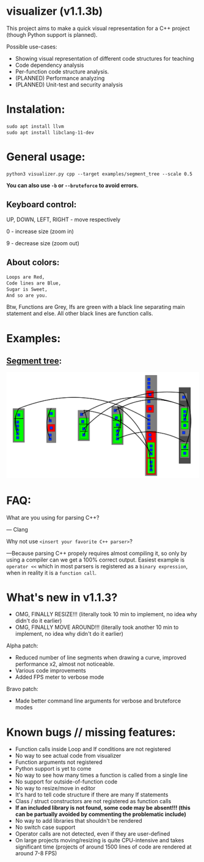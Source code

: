 # visualizer (v1.1.3b)

This project aims to make a quick visual representation for a C++ project (though Python support is planned).

Possible use-cases:

* Showing visual representation of different code structures for teaching
* Code dependency analysis
* Per-function code structure analysis.
* (PLANNED) Performance analyzing
* (PLANNED) Unit-test and security analysis

# Instalation:
```
sudo apt install llvm
sudo apt install libclang-11-dev
```

# General usage:

```shell
python3 visualizer.py cpp --target examples/segment_tree --scale 0.5
```

**You can also use `-b` or `--bruteforce` to avoid errors.**

## Keyboard control:

UP, DOWN, LEFT, RIGHT - move respectively

0 - increase size (zoom in)

9 - decrease size (zoom out)

## About colors:

```
Loops are Red,
Code lines are Blue,
Sugar is Sweet,
And so are you.
```
Btw, Functions are Grey, Ifs are green with a black line separating main statement and else.
All other black lines are function calls.

# Examples:

## [Segment tree](https://github.com/codereptile/visualizer/blob/main/examples/segment_tree/code.cpp):

![screenshot](https://github.com/codereptile/visualizer/blob/main/examples/segment_tree/image.webp)

# FAQ:


What are you using for parsing C++?
 
&mdash; Clang


Why not use `<insert your favorite C++ parser>`? 

&mdash;Because parsing C++ propely requires almost compiling it, 
so only by using a compiler can we get a 100% correct output.
Easiest example is `operator <<` which in most parsers is registered as a `binary expression`, when in reality it is a `function call`. 

# What's new in v1.1.3?
* OMG, FINALLY RESIZE!!! (literally took 10 min to implement, no idea why didn't do it earlier)
* OMG, FINALLY MOVE AROUND!!! (literally took another 10 min to implement, no idea why didn't do it earlier)

Alpha patch:

* Reduced number of line segments when drawing a curve, improved performance x2, almost not noticeable.
* Various code improvements
* Added FPS meter to verbose mode

Bravo patch:

* Made better command line arguments for verbose and bruteforce modes

# Known bugs // missing features:
* Function calls inside Loop and If conditions are not registered
* No way to see actual code from visualizer
* Function arguments not registered
* Python support is yet to come
* No way to see how many times a function is called from a single line
* No support for outside-of-function code
* No way to resize/move in editor
* It's hard to tell code structure if there are many If statements
* Class / struct constructors are not registered as function calls
* **If an included library is not found, some code may be absent!!! (this can be partually avoided by commenting the problematic include)**
* No way to add libraries that shouldn't be rendered
* No switch case support
* Operator calls are not detected, even if they are user-defined
* On large projects moving/resizing is quite CPU-intensive and takes significant time (projects of around 1500 lines of code are rendered at around 7-8 FPS) 